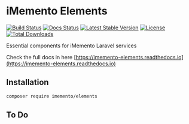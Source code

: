 # iMemento Elements

[![Build Status](https://travis-ci.org/mementohub/elements.svg?branch=master)](https://travis-ci.org/mementohub/elements)
[![Docs Status](https://readthedocs.org/projects/imemento-elements/badge/?version=latest)](https://imemento-elements.readthedocs.io)
[![Latest Stable Version](https://poser.pugx.org/imemento/elements/v/stable)](https://packagist.org/packages/imemento/elements)
[![License](https://poser.pugx.org/imemento/elements/license)](https://packagist.org/packages/imemento/elements)
[![Total Downloads](https://poser.pugx.org/imemento/elements/downloads)](https://packagist.org/packages/imemento/elements)

Essential components for iMemento Laravel services

Check the full docs in here [https://imemento-elements.readthedocs.io](https://imemento-elements.readthedocs.io)

## Installation

```bash
composer require imemento/elements
```

## To Do

